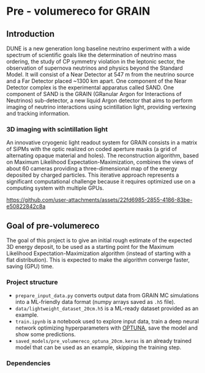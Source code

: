 # Pre - volumereco for GRAIN
## Introduction
DUNE is a new generation long baseline neutrino experiment with a wide spectrum of scientific goals like the determination of neutrino mass ordering, the study of CP symmetry violation in the leptonic sector, the observation of supernova neutrinos and physics beyond the Standard Model. It will consist of a Near Detector at 547 m from the neutrino source and a Far Detector placed ~1300 km apart. One component of the Near Detector complex is the experimental apparatus called SAND. One component of SAND is the GRAIN (GRanular Argon for Interactions of Neutrinos) sub-detector, a new liquid Argon detector that aims to perform imaging of neutrino interactions using scintillation light, providing vertexing and tracking information.

### 3D imaging with scintillation light
An innovative cryogenic light readout system for GRAIN consists in a matrix of SiPMs with the optic realized on coded aperture masks (a grid of alternating opaque material and holes). The reconstruction algorithm, based on Maximum Likelihood Expectation-Maximization, combines the views of about 60 cameras providing a three-dimensional map of the energy deposited by charged particles. This iterative approach represents a significant computational challenge because it requires optimized use on a computing system with multiple GPUs.

https://github.com/user-attachments/assets/22fd6985-2855-4186-83be-e50822842c8a

## Goal of pre-volumereco
The goal of this project is to give an initial rough estimate of the expected 3D energy deposit, to be used as a starting point for the Maximum Likelihood Expectation-Maximization algorithm (instead of starting with a flat distribution). This is expected to make the algorithm converge faster, saving (GPU) time.

### Project structure
- <code>prepare_input_data.py</code> converts output data from GRAIN MC simulations into a ML-friendly data format (numpy arrays saved as <code>.h5</code> file).
- <code>data/lightweight_dataset_20cm.h5</code> is a ML-ready dataset provided as an example.
- <code>train.ipynb</code> is a notebook used to explore input data, train a deep neural network optimizing hyperparameters with [OPTUNA](https://optuna.org), save the model and show some predictions.
- <code>saved_models/pre_volumereco_optuna_20cm.keras</code> is an already trained model that can be used as an example, skipping the training step.

### Dependencies

